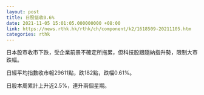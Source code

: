 ```yaml
---
layout: post
title: 日股低收0.6%
date: 2021-11-05 15:01:05.000000000 +08:00
link: https://news.rthk.hk/rthk/ch/component/k2/1618509-20211105.htm
categories: rthk
---
```


日本股市收市下跌，受企業前景不確定所拖累，但科技股跟隨納指升勢，限制大市跌幅。

日經平均指數收市報29611點，跌182點，跌幅0.61%。

日股本周累計上升近2.5%，連升兩個星期。
